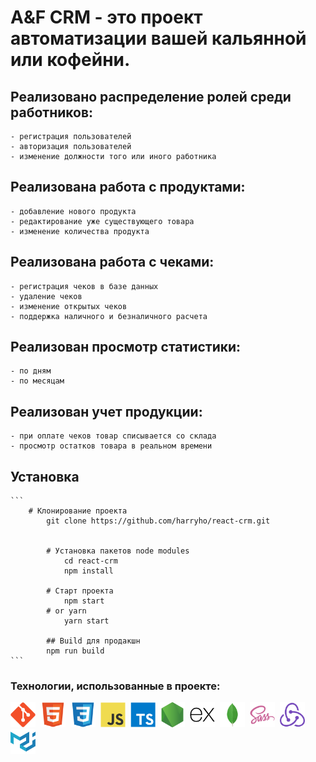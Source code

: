 # A&F CRM - это проект автоматизации вашей кальянной или кофейни.

## Реализовано распределение ролей среди работников:

    - регистрация пользователей
    - авторизация пользователей
    - изменение должности того или иного работника

## Реализована работа с продуктами:

    - добавление нового продукта
    - редактирование уже существующего товара
    - изменение количества продукта

## Реализована работа с чеками:

    - регистрация чеков в базе данных
    - удаление чеков
    - изменение открытых чеков
    - поддержка наличного и безналичного расчета

## Реализован просмотр статистики:

    - по дням
    - по месяцам

## Реализован учет продукции:

    - при оплате чеков товар списывается со склада
    - просмотр остатков товара в реальном времени

## Установка 

    ```
        # Клонирование проекта
            git clone https://github.com/harryho/react-crm.git


            # Установка пакетов node modules
                cd react-crm
                npm install
            
            # Старт проекта 
                npm start
            # or yarn
                yarn start
            
            ## Build для продакшн
            npm run build
    ```

### Технологии, использованные в проекте:

<div>
  <img src="https://github.com/devicons/devicon/blob/master/icons/git/git-original.svg" title="git" alt="git" width="40" height="40"/>&nbsp
  <img src="https://github.com/devicons/devicon/blob/master/icons/html5/html5-original.svg" title="html5" alt="html5" width="40" height="40"/>&nbsp
  <img src="https://github.com/devicons/devicon/blob/master/icons/css3/css3-original.svg" title="css" alt="css" width="40" height="40"/>&nbsp
  <img src="https://github.com/devicons/devicon/blob/master/icons/javascript/javascript-original.svg" title="JavaScript" alt="javascript" width="40" height="40"/>&nbsp
 <img src="https://github.com/devicons/devicon/blob/master/icons/typescript/typescript-plain.svg" title="TypeScript" alt="reactjs" width="40" height="40"/>&nbsp
  <img src="https://github.com/devicons/devicon/blob/master/icons/nodejs/nodejs-original.svg" title="nodejs" alt="nodejs" width="40" height="40"/>&nbsp
  <img src="https://github.com/devicons/devicon/blob/master/icons/express/express-original.svg" title="express" alt="express" width="40" height="40"/>&nbsp
  <img src="https://github.com/devicons/devicon/blob/master/icons/mongodb/mongodb-original.svg" title="mongodb" alt="mongodb" width="40" height="40"/>&nbsp
  <img src="https://github.com/devicons/devicon/blob/master/icons/sass/sass-original.svg" title="sass/scss" alt="sass/scss" width="40" height="40"/>&nbsp;
 <img src="https://github.com/devicons/devicon/blob/master/icons/redux/redux-original.svg" title="redux" alt="redux" width="40" height="40"/>&nbsp;
 <img src="https://github.com/devicons/devicon/blob/master/icons/materialui/materialui-original.svg" title="MUI" alt="MUI" width="40" height="40"/>&nbsp;
</div>
